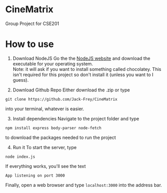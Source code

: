 # CineMatrix
Group Project for CSE201 

# How to use
1. Download NodeJS
Go the the [NodeJS website](https://nodejs.org/en/download) and download the executable for 
your operating system. <br>
Note: it will ask if you want to install something called chocolatey. This isn't required for this project so don't install it (unless you want to I guess).

2. Download Github Repo
Either download the .zip or type 
```
git clone https://github.com/Jack-Frey/CineMatrix 
```
into your terminal, whatever is easier.

3. Install dependencies
Navigate to the project folder and type
```
npm install express body-parser node-fetch
```
to download the packages needed to run the project

4. Run it
To start the server, type
```
node index.js
```
If everything works, you'll see the text
```
App listening on port 3000
```
Finally, open a web browser and type `localhost:3000` into the address bar.
